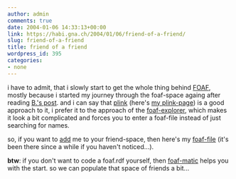 ```yaml
---
author: admin
comments: true
date: 2004-01-06 14:33:13+00:00
link: https://habi.gna.ch/2004/01/06/friend-of-a-friend/
slug: friend-of-a-friend
title: friend of a friend
wordpress_id: 395
categories:
- none
---
```


i have to admit, that i slowly start to get the whole thing behind [FOAF](http://www.foaf-project.org/), mostly because i started my journey through the foaf-space againg after reading [B.'s post](http://www.bernhardseefeld.ch/archives/000079.html). 
and i can say that [plink](http://beta.plink.org/) (here's [my plink-page](http://beta.plink.org/profile.php?id=27562b13aed47f8565fff5bf2e3bcd83fe328c0f)) is a good approach to it, i prefer it to the approach of the [foaf-explorer](http://xml.mfd-consult.dk/foaf/explorer/), which makes it look a bit complicated and forces you to enter a foaf-file instead of just searching for names.

so, if you want to [add](http://xml.mfd-consult.dk/foaf/new/?foaf=https://habi.gna.ch/foaf.rdf) me to your friend-space, then here's my [foaf-file](https://habi.gna.ch/foaf.rdf) (it's been there since a while if you haven't noticed...).

**btw**: if you don't want to code a foaf.rdf yourself, then [foaf-matic](http://www.ldodds.com/foaf/foaf-a-matic.html) helps you with the start. so we can populate that space of friends a bit...

